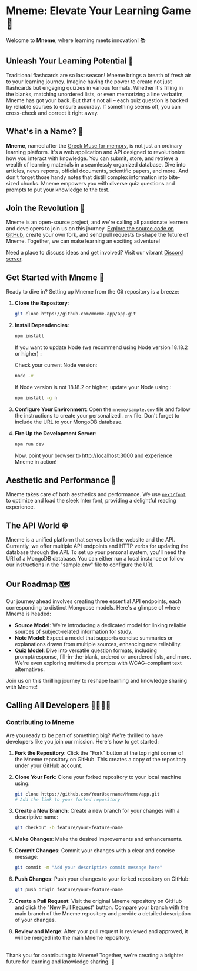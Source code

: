 # Mneme: Elevate Your Learning Game🚀

Welcome to **Mneme**, where learning meets innovation! 📚

## Unleash Your Learning Potential 🌟

Traditional flashcards are so last season! Mneme brings a breath of fresh air to your learning journey. Imagine having the power to create not just flashcards but engaging quizzes in various formats. Whether it's filling in the blanks, matching unordered lists, or even memorizing a line verbatim, Mneme has got your back. But that's not all – each quiz question is backed by reliable sources to ensure accuracy. If something seems off, you can cross-check and correct it right away.

## What's in a Name? 🤔

**Mneme**, named after the [Greek Muse for memory](https://en.wikipedia.org/wiki/Mneme), is not just an ordinary learning platform. It's a web application and API designed to revolutionize how you interact with knowledge. You can submit, store, and retrieve a wealth of learning materials in a seamlessly organized database. Dive into articles, news reports, official documents, scientific papers, and more. And don't forget those handy notes that distill complex information into bite-sized chunks. Mneme empowers you with diverse quiz questions and prompts to put your knowledge to the test.

## Join the Revolution 🚀

Mneme is an open-source project, and we're calling all passionate learners and developers to join us on this journey. [Explore the source code on GitHub](https://github.com/mneme-app/app.git), create your own fork, and send pull requests to shape the future of Mneme. Together, we can make learning an exciting adventure!

Need a place to discuss ideas and get involved? Visit our vibrant [Discord server](https://discord.com/invite/GNzuTVY9zF).

## Get Started with Mneme 🏁

Ready to dive in? Setting up Mneme from the Git repository is a breeze:

1. **Clone the Repository**:
   ```bash
   git clone https://github.com/mneme-app/app.git
   ```

2. **Install Dependencies**:
   ```bash
   npm install
   ```
   If you want to update Node (we recommend using Node version 18.18.2 or higher) :
   
   Check your current Node version:
   ```bash
   node -v 
   ```
   If Node version is not 18.18.2 or higher, update your Node using :
   ```bash
   npm install -g n   
   ```

4. **Configure Your Environment**:
   Open the `mneme/sample.env` file and follow the instructions to create your personalized `.env` file. Don't forget to include the URL to your MongoDB database.

5. **Fire Up the Development Server**:
   ```bash
   npm run dev
   ```

   Now, point your browser to [http://localhost:3000](http://localhost:3000) and experience Mneme in action!

## Aesthetic and Performance 🎨

Mneme takes care of both aesthetics and performance. We use [`next/font`](https://nextjs.org/docs/basic-features/font-optimization) to optimize and load the sleek Inter font, providing a delightful reading experience.

## The API World 🌐

Mneme is a unified platform that serves both the website and the API. Currently, we offer multiple API endpoints and HTTP verbs for updating the database through the API. To set up your personal system, you'll need the URI of a MongoDB database. You can either run a local instance or follow our instructions in the "sample.env" file to configure the URI.


## Our Roadmap 🗺️

Our journey ahead involves creating three essential API endpoints, each corresponding to distinct Mongoose models. Here's a glimpse of where Mneme is headed:

- **Source Model**: We're introducing a dedicated model for linking reliable sources of subject-related information for study.
- **Note Model**: Expect a model that supports concise summaries or explanations drawn from multiple sources, enhancing note reliability.
- **Quiz Model**: Dive into versatile question formats, including prompt/response, fill-in-the-blank, ordered or unordered lists, and more. We're even exploring multimedia prompts with WCAG-compliant text alternatives.

Join us on this thrilling journey to reshape learning and knowledge sharing with Mneme!

## Calling All Developers 👩‍💻👨‍💻

### Contributing to Mneme

Are you ready to be part of something big? We're thrilled to have developers like you join our mission. Here's how to get started:

1. **Fork the Repository**:
   Click the "Fork" button at the top right corner of the Mneme repository on GitHub. This creates a copy of the repository under your GitHub account.

2. **Clone Your Fork**:
   Clone your forked repository to your local machine using:
   ```bash
   git clone https://github.com/YourUsername/Mneme/app.git
   # Add the link to your forked repository
   ```

3. **Create a New Branch**:
   Create a new branch for your changes with a descriptive name:
   ```bash
   git checkout -b feature/your-feature-name
   ```

4. **Make Changes**:
   Make the desired improvements and enhancements.

5. **Commit Changes**:
   Commit your changes with a clear and concise message:
   ```bash
   git commit -m "Add your descriptive commit message here"
   ```

6. **Push Changes**:
   Push your changes to your forked repository on GitHub:
   ```bash
   git push origin feature/your-feature-name
   ```

7. **Create a Pull Request**:
   Visit the original Mneme repository on GitHub and click the "New Pull Request" button. Compare your branch with the main branch of the Mneme repository and provide a detailed description of your changes.

8. **Review and Merge**:
   After your pull request is reviewed and approved, it will be merged into the main Mneme repository.


<br>
Thank you for contributing to Mneme! Together, we're creating a brighter future for learning and knowledge sharing. 🌟
